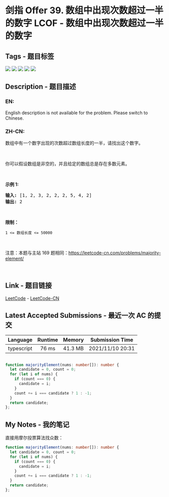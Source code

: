 
# 剑指 Offer 39. 数组中出现次数超过一半的数字  LCOF - 数组中出现次数超过一半的数字

## Tags - 题目标签

 <img src="https://img.shields.io/badge/Array-数组-blue.svg">   <img src="https://img.shields.io/badge/Hash Table-哈希表-blue.svg">   <img src="https://img.shields.io/badge/Divide and Conquer-分治-blue.svg">   <img src="https://img.shields.io/badge/Counting-计数-blue.svg">   <img src="https://img.shields.io/badge/Sorting-排序-blue.svg">  


## Description - 题目描述

### EN:
English description is not available for the problem. Please switch to Chinese.

### ZH-CN:
<p>数组中有一个数字出现的次数超过数组长度的一半，请找出这个数字。</p>

<p>&nbsp;</p>

<p>你可以假设数组是非空的，并且给定的数组总是存在多数元素。</p>

<p>&nbsp;</p>

<p><strong>示例&nbsp;1:</strong></p>

<pre><strong>输入:</strong> [1, 2, 3, 2, 2, 2, 5, 4, 2]
<strong>输出:</strong> 2</pre>

<p>&nbsp;</p>

<p><strong>限制：</strong></p>

<p><code>1 &lt;= 数组长度 &lt;= 50000</code></p>

<p>&nbsp;</p>

<p>注意：本题与主站 169 题相同：<a href="https://leetcode-cn.com/problems/majority-element/">https://leetcode-cn.com/problems/majority-element/</a></p>

<p>&nbsp;</p>



## Link - 题目链接

[LeetCode](https://leetcode.com/problems/shu-zu-zhong-chu-xian-ci-shu-chao-guo-yi-ban-de-shu-zi-lcof/description/)  -  [LeetCode-CN](https://leetcode.cn/problems/shu-zu-zhong-chu-xian-ci-shu-chao-guo-yi-ban-de-shu-zi-lcof/description/)
## Latest Accepted Submissions - 最近一次 AC 的提交


| Language | Runtime | Memory | Submission Time |
|:---:|:---:|:---:|:---:|
| typescript  | 76 ms | 41.3 MB | 2021/11/10 20:31 |

```typescript

function majorityElement(nums: number[]): number {
  let candidate = 0, count = 0;
  for (let i of nums) {
    if (count === 0) {
      candidate = i;
    }
    count += i === candidate ? 1 : -1;
  }
  return candidate;
};

```
## My Notes - 我的笔记


直接用摩尔投票算法找众数：
```typescript
function majorityElement(nums: number[]): number {
  let candidate = 0, count = 0;
  for (let i of nums) {
    if (count === 0) {
      candidate = i;
    }
    count += i === candidate ? 1 : -1;
  }
  return candidate;
};
```

